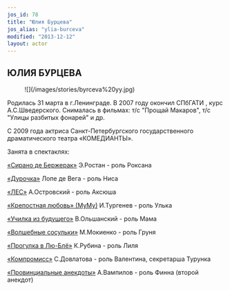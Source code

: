 ```yaml
---
jos_id: 78
title: "Юлия Бурцева"
jos_alias: "ylia-burceva"
modified: "2013-12-12"
layout: actor
---
```


## ЮЛИЯ БУРЦЕВА

<figure>
![](/images/stories/byrceva%20yy.jpg)
</figure>

Родилась 31 марта в г.Ленинграде. В 2007 году окончил СПбГАТИ , курс А.С.Шведерского. Снималась в фильмах: т/с "Прощай Макаров", т/с "Улицы разбитых фонарей" и др.

С 2009 года актриса Санкт-Петербургского государственного драматического театра «КОМЕДИАНТЫ».

Занята в спектаклях:

[«Сирано де Бержерак»](60-sirano-de-bergerak.html) Э.Ростан - роль Роксана

[«Дурочка»](44-dyrochka.html) Лопе де Вега - роль Ниса

[«ЛЕС»](91-les.html) А.Островский - роль Аксюша

[«Крепостная любовь» (МуМу)](46-mumu.html) И.Тургенев - роль Улька

[«Училка из будущего»](90-ychilka.html) В.Ольшанский - роль Мама

[«Волшебные сосульки»](75-volshebnie-sosulki.html) М.Мокиенко - роль Груня

[«Прогулка в Лю-Блё»](73-progulka-v-ly-blio.html) К.Рубина - роль Лиля

[«Компромисс»](282-kompromiss-sdovlatov.html) С.Довлатова - роль Валентина, секретарша Турунка

[«Провинциальные анекдоты»](71-anekdoti.html) А.Вампилов - роль Финна (второй анекдот)

